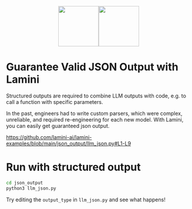 <div align="center">
<img src="https://avatars.githubusercontent.com/u/130713213?s=200&v=4" width="110"><img src="https://huggingface.co/lamini/instruct-peft-tuned-12b/resolve/main/Lamini_logo.png?max-height=110" height="110">
</div>

# Guarantee Valid JSON Output with Lamini

Structured outputs are required to combine LLM outputs with code, e.g. to call a function with specific parameters.

In the past, engineers had to write custom parsers, which were complex, unreliable, and required re-engineering for each new model. With Lamini, you can easily get guaranteed json output.

https://github.com/lamini-ai/lamini-examples/blob/main/json_output/llm_json.py#L1-L9

# Run with structured output

```bash
cd json_output
python3 llm_json.py
```

Try editing the `output_type` in `llm_json.py` and see what happens!
